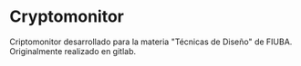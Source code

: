 # Cryptomonitor

Criptomonitor desarrollado para la materia "Técnicas de Diseño" de FIUBA. Originalmente realizado en gitlab.
